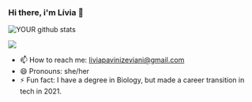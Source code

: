### Hi there, i'm Lívia :octopus:

<!--
**liviazeviani/liviazeviani** is a ✨ _special_ ✨ repository because its `README.md` (this file) appears on your GitHub profile.-->




![YOUR github stats](https://github-readme-stats.vercel.app/api?username=liviazeviani)

[<img src="https://img.shields.io/badge/linkedin-%230077B5.svg?&style=for-the-badge&logo=linkedin&logoColor=white" />](https://www.linkedin.com/in/livia-zeviani/) 


- 📫 How to reach me: liviapavinizeviani@gmail.com
- 😄 Pronouns: she/her
- ⚡ Fun fact: I have a degree in Biology, but made a career transition in tech in 2021.


